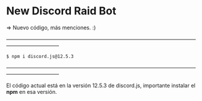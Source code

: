 # New Discord Raid Bot
=> Nuevo código, más menciones. :)

——————————————————————————————————————————————
```shell
$ npm i discord.js@12.5.3
```
——————————————————————————————————————————————

El código actual está en la versión 12.5.3 de discord.js, importante instalar el __npm__ en esa versión.
